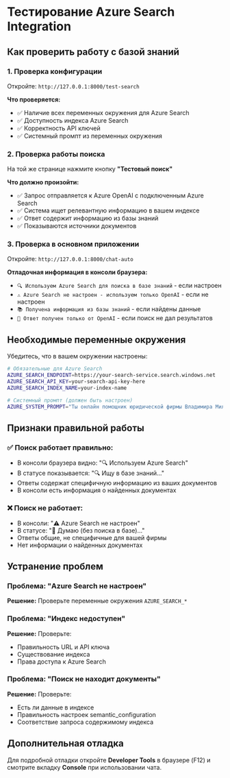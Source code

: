 # Тестирование Azure Search Integration

## Как проверить работу с базой знаний

### 1. Проверка конфигурации
Откройте: `http://127.0.0.1:8000/test-search`

**Что проверяется:**
- ✅ Наличие всех переменных окружения для Azure Search
- ✅ Доступность индекса Azure Search
- ✅ Корректность API ключей
- ✅ Системный промпт из переменных окружения

### 2. Проверка работы поиска
На той же странице нажмите кнопку **"Тестовый поиск"**

**Что должно произойти:**
- ✅ Запрос отправляется к Azure OpenAI с подключенным Azure Search
- ✅ Система ищет релевантную информацию в вашем индексе
- ✅ Ответ содержит информацию из базы знаний
- ✅ Показываются источники документов

### 3. Проверка в основном приложении
Откройте: `http://127.0.0.1:8000/chat-auto`

**Отладочная информация в консоли браузера:**
- `🔍 Используем Azure Search для поиска в базе знаний` - если настроен
- `⚠️ Azure Search не настроен - используем только OpenAI` - если не настроен
- `📚 Получена информация из базы знаний` - если найдены данные
- `💭 Ответ получен только от OpenAI` - если поиск не дал результатов

## Необходимые переменные окружения

Убедитесь, что в вашем окружении настроены:

```bash
# Обязательные для Azure Search
AZURE_SEARCH_ENDPOINT=https://your-search-service.search.windows.net
AZURE_SEARCH_API_KEY=your-search-api-key-here
AZURE_SEARCH_INDEX_NAME=your-index-name

# Системный промпт (должен быть настроен)
AZURE_SYSTEM_PROMPT="Ты онлайн помощник юридической фирмы Владимира Миллера..."
```

## Признаки правильной работы

### ✅ Поиск работает правильно:
- В консоли браузера видно: "🔍 Используем Azure Search"
- В статусе показывается: "🔍 Ищу в базе знаний..."
- Ответы содержат специфичную информацию из ваших документов
- В консоли есть информация о найденных документах

### ❌ Поиск не работает:
- В консоли: "⚠️ Azure Search не настроен"
- В статусе: "🤔 Думаю (без поиска в базе)..."
- Ответы общие, не специфичные для вашей фирмы
- Нет информации о найденных документах

## Устранение проблем

### Проблема: "Azure Search не настроен"
**Решение:** Проверьте переменные окружения `AZURE_SEARCH_*`

### Проблема: "Индекс недоступен"
**Решение:** Проверьте:
- Правильность URL и API ключа
- Существование индекса
- Права доступа к Azure Search

### Проблема: "Поиск не находит документы"
**Решение:** Проверьте:
- Есть ли данные в индексе
- Правильность настроек semantic_configuration
- Соответствие запроса содержимому индекса

## Дополнительная отладка

Для подробной отладки откройте **Developer Tools** в браузере (F12) и смотрите вкладку **Console** при использовании чата.

